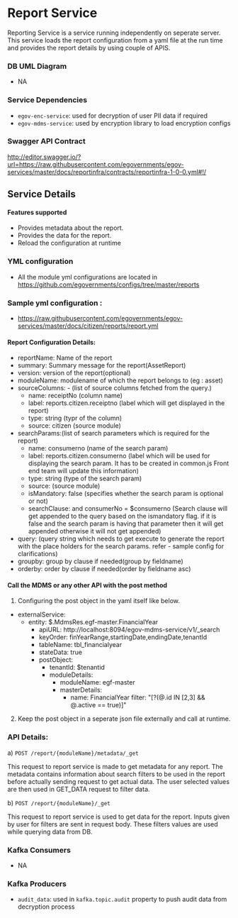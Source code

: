 # Report Service
Reporting Service is a service running independently on seperate server. This service loads the report configuration from a yaml file at the run time and provides the report details by using
couple of APIS.


### DB UML Diagram

- NA

### Service Dependencies
- `egov-enc-service`: used for decryption of user PII data if required
- `egov-mdms-service`: used by encryption library to load encryption configs

### Swagger API Contract
http://editor.swagger.io/?url=https://raw.githubusercontent.com/egovernments/egov-services/master/docs/reportinfra/contracts/reportinfra-1-0-0.yml#!/

## Service Details

#### Features supported
- Provides metadata about the report.
- Provides the data for the report.
- Reload the configuration at runtime

### YML configuration
- All the module yml configurations are located in https://github.com/egovernments/configs/tree/master/reports

### Sample yml configuration :
- https://raw.githubusercontent.com/egovernments/egov-services/master/docs/citizen/reports/report.yml


#### Report Configuration Details:
- reportName: Name of the report<br />
- summary: Summary message for the report(AssetReport)<br />
- version: version of the report(optional)<br />
- moduleName: modulename of which the report belongs to (eg : asset)<br />
- sourceColumns: - (list of source columns fetched from the query.)<br />
  - name: receiptNo (column name)<br />
  - label: reports.citizen.receiptno (label which will get displayed in the report)<br />
  - type: string (typr of the column)<br />
  - source: citizen (source module)<br />
- searchParams:(list of search parameters which is required for the report)<br />
  - name: consumerno (name of the search param)<br />
  - label: reports.citizen.consumerno (label which will be used for displaying the search param. It has to be created in common.js Front end team will update this information)<br />
  - type: string (type of the search param)<br />
  - source: (source module)<br />
  - isMandatory: false (specifies whether the search param is optional or not)<br />
  - searchClause: and consumerNo = $consumerno (Search clause will get appended to the query based on the ismandatory flag. if it is false and the search param is having that parameter then it will get appended
    otherwise it will not get appended)<br />
- query: (query string which needs to get execute to generate the report with the place holders for the search params. refer - sample config for clarifications)<br />
- groupby: group by clause if needed(group by fieldname)<br />
- orderby: order by clause if needed(order by fieldname asc)<br />

#### Call the MDMS or any other API with the post method
1. Configuring the post object in the yaml itself like below.

- externalService:
  - entity: $.MdmsRes.egf-master.FinancialYear
    - apiURL:  http://localhost:8094/egov-mdms-service/v1/_search
    - keyOrder: finYearRange,startingDate,endingDate,tenantId
    - tableName: tbl_financialyear
    - stateData: true
    - postObject:
      - tenantId: $tenantid
      - moduleDetails:
        - moduleName: egf-master
        - masterDetails:
          - name: FinancialYear
          filter: "[?(@.id IN [2,3] && @.active == true)]"
2. Keep the post object in a seperate json file externally and call at runtime.

### API Details:
a) `POST /report/{moduleName}/metadata/_get`

This request to report service is made to get metadata for any report. The metadata contains information about search filters to be used in the report before actually sending request to get actual data. The user selected values are then used in GET_DATA request to filter data.

b) `POST /report/{moduleName}/_get`

This request to report service is used to get data for the report. Inputs given by user for filters are sent in request body. These filters values are used while querying data from DB.

### Kafka Consumers

- NA

### Kafka Producers

- `audit_data`: used in `kafka.topic.audit` property to push audit data from decryption process
